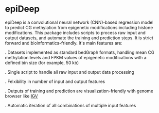 # epiDeep

epiDeep is a convolutional neural network (CNN)-based regression model to predict CG methylation from epigenetic modifications including histone modifications. This package includes scripts to process raw input and output datasets, and automate the training and prediction steps. It is strict forward and bioinformatics-friendly. It's main features are:

. Datasets implemented as standard bedGraph formats, handling mean CG methylation levels and FPKM values of epigenetic modifications with a defined bin size (for example, 50 kb)

. Single script to handle all raw input and output data processing

. Felxibility in number of input and output features

. Outputs of training and prediction are visualization-friendly with genome browser like [IGV](http://software.broadinstitute.org/software/igv/)

. Automatic iteration of all combinations of multiple input features

